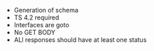 
- Generation of schema
- TS 4.2 required
- Interfaces are goto
- No GET BODY
- ALl responses should have at least one status
